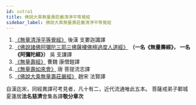 ```yaml
---
id: sutra1
title: 佛說大乘無量壽莊嚴清淨平等覺經
sidebar_label: 佛說大乘無量壽莊嚴清淨平等覺經
---
```


1. [《無量清淨平等覺經》](https://zh.wikisource.org/wiki/%E4%BD%9B%E8%AA%AA%E7%84%A1%E9%87%8F%E6%B8%85%E6%B7%A8%E5%B9%B3%E7%AD%89%E8%A6%BA%E7%B6%93)	後漢 支婁迦讖譯
1. [《佛說諸佛阿彌陀三耶三佛薩樓佛檀過度人道經》](https://zh.wikisource.org/wiki/%E4%BD%9B%E8%AA%AA%E9%98%BF%E5%BD%8C%E9%99%80%E4%B8%89%E8%80%B6%E4%B8%89%E4%BD%9B%E8%96%A9%E6%A8%93%E4%BD%9B%E6%AA%80%E9%81%8E%E5%BA%A6%E4%BA%BA%E9%81%93%E7%B6%93)
 **（一名《無量壽經》， 一名《阿彌陀經》）**	吳 支謙譯
1. [《無量壽經》](https://zh.wikisource.org/wiki/%E4%BD%9B%E8%AA%AA%E7%84%A1%E9%87%8F%E5%A3%BD%E7%B6%93)	曹魏 康僧鎧譯
1. [《無量壽如來會》](https://zh.wikisource.org/wiki/%E5%A4%A7%E5%AF%B6%E7%A9%8D%E7%B6%93%E7%84%A1%E9%87%8F%E5%A3%BD%E5%A6%82%E4%BE%86%E6%9C%83)	唐 菩提流志譯
1. [《佛說大乘無量壽莊嚴經》](https://zh.wikisource.org/wiki/%E4%BD%9B%E8%AA%AA%E5%A4%A7%E4%B9%98%E7%84%A1%E9%87%8F%E5%A3%BD%E8%8E%8A%E5%9A%B4%E7%B6%93)	趙宋 法賢譯

自漢迄宋，同經異譯可考見者，凡十有二，近代流通唯此五本。
菩薩戒弟子鄆城夏蓮居**法名慈濟**會集各譯**敬分章次**